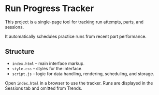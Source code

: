 # Run Progress Tracker

This project is a single-page tool for tracking run attempts, parts, and sessions.

It automatically schedules practice runs from recent part performance.


## Structure
- `index.html` – main interface markup.
- `style.css` – styles for the interface.
- `script.js` – logic for data handling, rendering, scheduling, and storage.


Open `index.html` in a browser to use the tracker. Runs are displayed in the Sessions tab and omitted from Trends.

